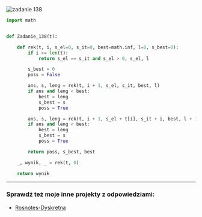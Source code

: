 <picture>
  <source srcset="../../srt/zbior_zadan/138.png" media="(prefers-color-scheme: light)">
  <source srcset="../../srt/zbior_zadan/black_138.png" media="(prefers-color-scheme: dark)">
  <img src="../../srt/zbior_zadan/black_138.png" alt="zadanie 138">
</picture>

```python
import math


def Zadanie_138(t):

    def rek(t, i, s_el=0, s_it=0, best=math.inf, l=0, s_best=0):
        if i >= len(t):
            return s_el == s_it and s_el > 0, s_el, l

        s_best = 0
        poss = False

        ans, s, leng = rek(t, i + 1, s_el, s_it, best, l)
        if ans and leng < best:
            best = leng
            s_best = s
            poss = True

        ans, s, leng = rek(t, i + 1, s_el + t[i], s_it + i, best, l + 1)
        if ans and leng < best:
            best = leng
            s_best = s
            poss = True

        return poss, s_best, best

    _, wynik, _ = rek(t, 0)

    return wynik

```

---
### Sprawdź też moje inne projekty z odpowiedziami:
- [Rosnotes-Dyskretna](https://github.com/kamilGie/Rosnotes-Dyskretna)

